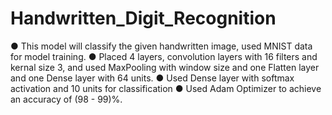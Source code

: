 # Handwritten_Digit_Recognition
● This model will classify the given handwritten image, used MNIST data for model training.
● Placed 4 layers, convolution layers with 16 filters and kernal size 3, and used MaxPooling with window size and one Flatten layer and one Dense layer with 64 units.
● Used Dense layer with softmax activation and 10 units for classification 
● Used Adam Optimizer to achieve an accuracy of (98 - 99)%.
